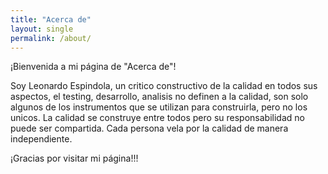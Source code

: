 ```yaml
---
title: "Acerca de"
layout: single
permalink: /about/
---
```


¡Bienvenida a mi página de "Acerca de"!

Soy Leonardo Espindola, un critico constructivo de la calidad en todos sus aspectos, el testing, desarrollo, analisis no definen a la calidad, son solo algunos de los instrumentos que se utilizan para construirla, pero no los unicos. La calidad se construye entre todos pero su responsabilidad no puede ser compartida. Cada persona vela por la calidad de manera independiente.

¡Gracias por visitar mi página!!!
